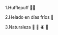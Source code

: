 1.Hufflepuff :yellow_heart::black_heart:

2.Helado en días fríos :ice_cream:

3.Naturaleza :snake: :frog: :beetle: :seedling: 
